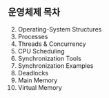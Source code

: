 ## 운영체제 목차
2. Operating-System Structures
3. Processes
4. Threads & Concurrency
5. CPU Scheduling
6. Synchronization Tools
7. Synchronization Examples
8. Deadlocks
9. Main Memory
10. Virtual Memory